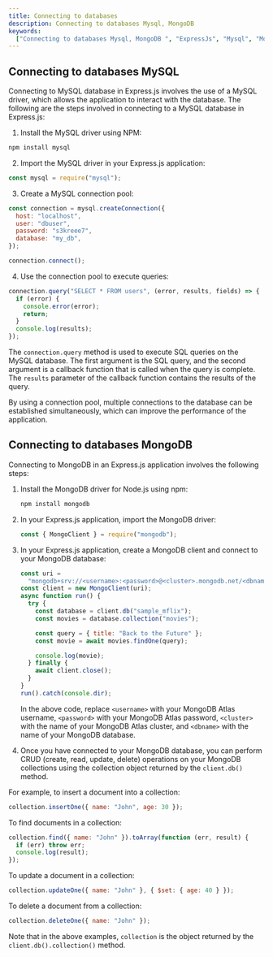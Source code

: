 ```yaml
---
title: Connecting to databases
description: Connecting to databases Mysql, MongoDB
keywords:
  ["Connecting to databases Mysql, MongoDB ", "ExpressJs", "Mysql", "MongoDB"]
---
```


## Connecting to databases MySQL

Connecting to MySQL database in Express.js involves the use of a MySQL driver, which allows the application to interact with the database. The following are the steps involved in connecting to a MySQL database in Express.js:

1. Install the MySQL driver using NPM:

```bash
npm install mysql
```

2. Import the MySQL driver in your Express.js application:

```javascript title='app.js'
const mysql = require("mysql");
```

3. Create a MySQL connection pool:

```javascript title='app.js'
const connection = mysql.createConnection({
  host: "localhost",
  user: "dbuser",
  password: "s3kreee7",
  database: "my_db",
});

connection.connect();
```

4. Use the connection pool to execute queries:

```javascript title='app.js'
connection.query("SELECT * FROM users", (error, results, fields) => {
  if (error) {
    console.error(error);
    return;
  }
  console.log(results);
});
```

The `connection.query` method is used to execute SQL queries on the MySQL database. The first argument is the SQL query, and the second argument is a callback function that is called when the query is complete. The `results` parameter of the callback function contains the results of the query.

By using a connection pool, multiple connections to the database can be established simultaneously, which can improve the performance of the application.

## Connecting to databases MongoDB

Connecting to MongoDB in an Express.js application involves the following steps:

1. Install the MongoDB driver for Node.js using npm:

   ```bash
   npm install mongodb
   ```

2. In your Express.js application, import the MongoDB driver:

   ```javascript title='app.js'
   const { MongoClient } = require("mongodb");
   ```

3. In your Express.js application, create a MongoDB client and connect to your MongoDB database:

   ```javascript title='app.js'
   const uri =
     "mongodb+srv://<username>:<password>@<cluster>.mongodb.net/<dbname>?retryWrites=true&w=majority";
   const client = new MongoClient(uri);
   async function run() {
     try {
       const database = client.db("sample_mflix");
       const movies = database.collection("movies");

       const query = { title: "Back to the Future" };
       const movie = await movies.findOne(query);

       console.log(movie);
     } finally {
       await client.close();
     }
   }
   run().catch(console.dir);
   ```

   In the above code, replace `<username>` with your MongoDB Atlas username, `<password>` with your MongoDB Atlas password, `<cluster>` with the name of your MongoDB Atlas cluster, and `<dbname>` with the name of your MongoDB database.

4. Once you have connected to your MongoDB database, you can perform CRUD (create, read, update, delete) operations on your MongoDB collections using the collection object returned by the `client.db()` method.

For example, to insert a document into a collection:

```javascript title='app.js'
collection.insertOne({ name: "John", age: 30 });
```

To find documents in a collection:

```javascript title='app.js'
collection.find({ name: "John" }).toArray(function (err, result) {
  if (err) throw err;
  console.log(result);
});
```

To update a document in a collection:

```javascript title="app.js"
collection.updateOne({ name: "John" }, { $set: { age: 40 } });
```

To delete a document from a collection:

```javascript title="app.js"
collection.deleteOne({ name: "John" });
```

Note that in the above examples, `collection` is the object returned by the `client.db().collection()` method.
